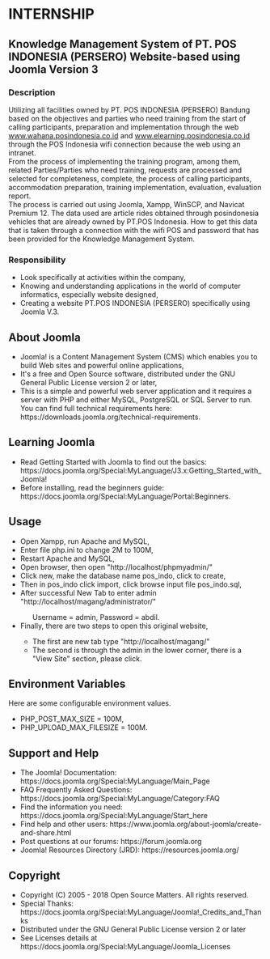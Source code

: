# INTERNSHIP
## Knowledge Management System of PT. POS INDONESIA (PERSERO) Website-based using Joomla Version 3
### Description
Utilizing all facilities owned by PT. POS INDONESIA (PERSERO) Bandung based on the objectives and parties who need training from the start of calling participants, preparation and implementation through the web www.wahana.posindonesia.co.id and www.elearning.posindonesia.co.id through the POS Indonesia wifi connection because the web using an intranet.  
From the process of implementing the training program, among them, related Parties/Parties who need training, requests are processed and selected for completeness, complete, the process of calling participants, accommodation preparation, training implementation, evaluation, evaluation report.    
The process is carried out using Joomla, Xampp, WinSCP, and Navicat Premium 12. The data used are article rides obtained through posindonesia vehicles that are already owned by PT.POS Indonesia. How to get this data that is taken through a connection with the wifi POS and password that has been provided for the Knowledge Management System.
### Responsibility
<ul>
        <li>Look specifically at activities within the company,</li>
        <li>Knowing and understanding applications in the world of computer informatics, especially website designed,</li>
        <li>Creating a website PT.POS INDONESIA (PERSERO) specifically using Joomla V.3.</li>
</ul>  

## About Joomla
<ul>
        <li>Joomla! is a Content Management System (CMS) which enables you to build Web sites and powerful online applications,</li>
        <li>It's a free and Open Source software, distributed under the GNU General Public License version 2 or later,</li>
        <li>This is a simple and powerful web server application and it requires a server with PHP and either MySQL, PostgreSQL or SQL Server to run. You can find full technical requirements here: https://downloads.joomla.org/technical-requirements.</li>
</ul>

## Learning Joomla
<ul>
        <li>Read Getting Started with Joomla to find out the basics: https://docs.joomla.org/Special:MyLanguage/J3.x:Getting_Started_with_Joomla!</li>
        <li>Before installing, read the beginners guide: https://docs.joomla.org/Special:MyLanguage/Portal:Beginners.</li>
</ul>

## Usage
<ul>
        <li>Open Xampp, run Apache and MySQL,</li>
        <li>Enter file php.ini to change 2M to 100M,</li>
        <li>Restart Apache and MySQL,</li>
        <li>Open browser, then open "http://localhost/phpmyadmin/"</li>
        <li>Click new, make the database name pos_indo, click to create,</li>
        <li>Then in pos_indo click import, click browse input file pos_indo.sql,</li>
        <li>After successful New Tab to enter admin "http://localhost/magang/administrator/"</li>
        <ul>
                Username = admin, Password = abdil.
        </ul>
        <li>Finally, there are two steps to open this original website,</li>
        <ul>
                <li>The first are new tab type "http://localhost/magang/"</li>
                <li>The second is through the admin in the lower corner, there is a "View Site" section, please click.</li>
        </ul>
</ul>

## Environment Variables
Here are some configurable environment values.
<ul>
        <li>PHP_POST_MAX_SIZE = 100M,</li>
        <li>PHP_UPLOAD_MAX_FILESIZE = 100M.</li>
</ul>

## Support and Help
<ul>
        <li>The Joomla! Documentation: https://docs.joomla.org/Special:MyLanguage/Main_Page</li>
        <li>FAQ Frequently Asked Questions: https://docs.joomla.org/Special:MyLanguage/Category:FAQ</li>
        <li>Find the information you need: https://docs.joomla.org/Special:MyLanguage/Start_here</li>
        <li>Find help and other users: https://www.joomla.org/about-joomla/create-and-share.html</li>
        <li>Post questions at our forums: https://forum.joomla.org</li>
        <li>Joomla! Resources Directory (JRD): https://resources.joomla.org/</li>
</ul>

## Copyright
<ul>
        <li>Copyright (C) 2005 - 2018 Open Source Matters. All rights reserved.</li>
        <li>Special Thanks: https://docs.joomla.org/Special:MyLanguage/Joomla!_Credits_and_Thanks</li>
        <li>Distributed under the GNU General Public License version 2 or later</li>
        <li>See Licenses details at https://docs.joomla.org/Special:MyLanguage/Joomla_Licenses</li>
</ul>
        
